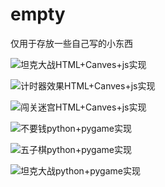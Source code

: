 # empty

仅用于存放一些自己写的小东西

![坦克大战HTML+Canves+js实现]()

![计时器效果HTML+Canves+js实现]()

![闯关迷宫HTML+Canves+js实现]()

![不要钱python+pygame实现]()

![五子棋python+pygame实现]()

![坦克大战python+pygame实现]()
